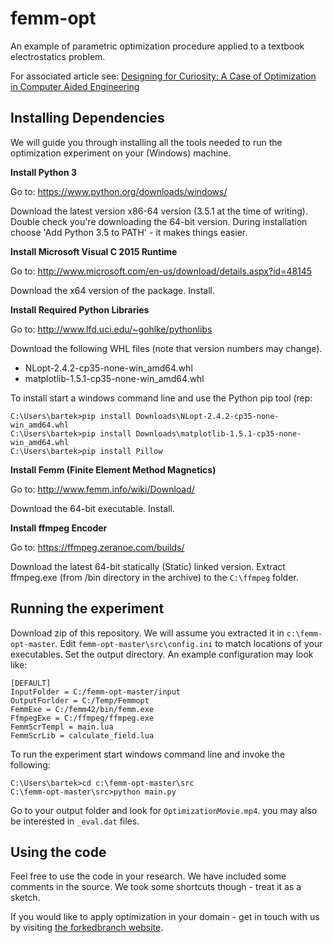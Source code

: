 # femm-opt #

An example of parametric optimization procedure applied to a textbook electrostatics problem.

For associated article see: <a href="http://forkedbranch.eu/en/writings/" target="_blank">Designing for Curiosity: A Case of Optimization in Computer Aided Engineering</a>

## Installing Dependencies ##

We will guide you through installing all the tools needed to run the optimization experiment on your (Windows) machine.

**Install Python 3**

Go to: <a href="https://www.python.org/downloads/windows/" target="_blank">https://www.python.org/downloads/windows/</a>

Download the latest version x86-64 version (3.5.1 at the time of writing). Double check you're downloading the 64-bit version. During installation choose 'Add Python 3.5 to PATH' - it makes things easier.

**Install Microsoft Visual C 2015 Runtime**

Go to: <a href="http://www.microsoft.com/en-us/download/details.aspx?id=48145" target="_blank">http://www.microsoft.com/en-us/download/details.aspx?id=48145</a>

Download the x64 version of the package. Install.

**Install Required Python Libraries**

Go to: <a href="http://www.lfd.uci.edu/~gohlke/pythonlibs" target="_blank">http://www.lfd.uci.edu/~gohlke/pythonlibs</a>

Download the following WHL files (note that version numbers may change).
 * NLopt-2.4.2-cp35-none-win_amd64.whl
 * matplotlib-1.5.1-cp35-none-win_amd64.whl

To install start a windows command line and use the Python pip tool (rep:

```
C:\Users\bartek>pip install Downloads\NLopt-2.4.2-cp35-none-win_amd64.whl
C:\Users\bartek>pip install Downloads\matplotlib-1.5.1-cp35-none-win_amd64.whl
C:\Users\bartek>pip install Pillow
```

**Install Femm (Finite Element Method Magnetics)**

Go to: <a href="http://www.femm.info/wiki/Download/" target="_blank">http://www.femm.info/wiki/Download/</a>

Download the 64-bit executable. Install.

**Install ffmpeg Encoder**

Go to: <a href="https://ffmpeg.zeranoe.com/builds/" target="_blank">https://ffmpeg.zeranoe.com/builds/</a>

Download the latest 64-bit statically (Static) linked version. Extract ffmpeg.exe (from /bin directory in the archive) to the `C:\ffmpeg` folder. 

## Running the experiment ##

Download zip of this repository. We will assume you extracted it in `c:\femm-opt-master`.
Edit `femm-opt-master\src\config.ini` to match locations of your executables. Set the output directory. An example configuration may look like:

```
[DEFAULT]
InputFolder = C:/femm-opt-master/input
OutputForlder = C:/Temp/Femmopt
FemmExe = C:/femm42/bin/femm.exe
FfmpegExe = C:/ffmpeg/ffmpeg.exe
FemmScrTempl = main.lua
FemmScrLib = calculate_field.lua
```

To run the experiment start windows command line and invoke the following:

```
C:\Users\bartek>cd c:\femm-opt-master\src
C:\femm-opt-master\src>python main.py
```

Go to your output folder and look for `OptimizationMovie.mp4`. you may also be interested in `_eval.dat` files.

## Using the code ##

Feel free to use the code in your research. We have included some comments in the source. We took some shortcuts though - treat it as a sketch.

If you would like to apply optimization in your domain - get in touch with us by visiting [the forkedbranch website](http://forkedbranch.eu). 
